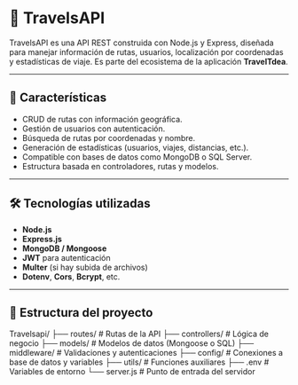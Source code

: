 # 🚀 TravelsAPI

TravelsAPI es una API REST construida con Node.js y Express, diseñada para manejar información de rutas, usuarios, localización por coordenadas y estadísticas de viaje. Es parte del ecosistema de la aplicación **TravelTdea**.

---

## 📌 Características

- CRUD de rutas con información geográfica.
- Gestión de usuarios con autenticación.
- Búsqueda de rutas por coordenadas y nombre.
- Generación de estadísticas (usuarios, viajes, distancias, etc.).
- Compatible con bases de datos como MongoDB o SQL Server.
- Estructura basada en controladores, rutas y modelos.

---

## 🛠️ Tecnologías utilizadas

- **Node.js**
- **Express.js**
- **MongoDB / Mongoose**
- **JWT** para autenticación
- **Multer** (si hay subida de archivos)
- **Dotenv**, **Cors**, **Bcrypt**, etc.

---
## 🧱 Estructura del proyecto
Travelsapi/
├── routes/ # Rutas de la API
├── controllers/ # Lógica de negocio
├── models/ # Modelos de datos (Mongoose o SQL)
├── middleware/ # Validaciones y autenticaciones
├── config/ # Conexiones a base de datos y variables
├── utils/ # Funciones auxiliares
├── .env # Variables de entorno
└── server.js # Punto de entrada del servidor

